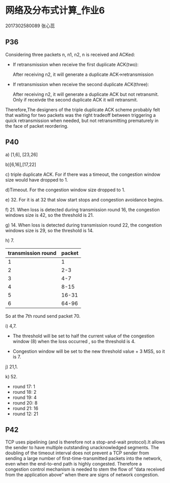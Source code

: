 # 网络及分布式计算_作业6

2017302580089 张心蕊

## P36

Considering three packets n, n1, n2, n is received and ACKed:

+ If retransmission when receive the first duplicate ACK(two):

  After receiving n2, it will generate a duplicate ACK->retransmission

+ If retransmission when receive the second duplicate ACK(three):

  After receiving n2, it will generate a duplicate ACK but not retransmit. Only if receivde the second duplicate ACK it will retransmit.

Therefore,The designers of the triple duplicate ACK scheme probably felt that waiting for two packets was the right tradeoff between triggering a quick retransmission when needed, but not retransmitting prematurely in the face of packet reordering.

## P40

a) [1,6], [23,26]

b)[6,16],[17,22]

c) triple duplicate  ACK. For if there was a timeout, the congestion window size would have dropped to 1.

d)Timeout. For the congestion window size dropped to 1.

e) 32. For it is at 32 that slow start stops and
congestion avoidance begins.

f)  21. When loss is detected during transmission round 16, the congestion
windows size is 42, so the threshold is 21.

g) 14. When loss is detected during transmission round 22, the congestion
windows size is 29, so the threshold is 14.

h) 7.

| transmission round | packet |
| ------------------ | ------ |
| 1                  | 1      |
| 2                  | 2-3    |
| 3                  | 4-7    |
| 4                  | 8-15   |
| 5                  | 16-31  |
| 6                  | 64-96  |

So at the 7th round send packet 70.

i) 4,7. 

+ The threshold will be set to half the current value of the congestion window (8) when the loss occurred , so the threshold is 4.

+  Congestion window will be set to the new threshold value + 3 MSS, so it is 7.

j) 21,1.

k) 52.

+ round 17: 1
+ round 18: 2
+ round 19: 4
+ round 20: 8
+ round 21: 16
+ round 12: 21

## P42

 TCP uses pipelining (and is therefore not a stop-and-wait protocol).It allows the sender to have multiple outstanding unacknowledged segments. The doubling of the timeout interval does not prevent a TCP sender from sending a large number of first-time-transmitted packets into the network, even when the end-to-end path is highly congested. Therefore a congestion control mechanism is needed to stem the flow of “data received from the application above” when there are signs of network congestion.